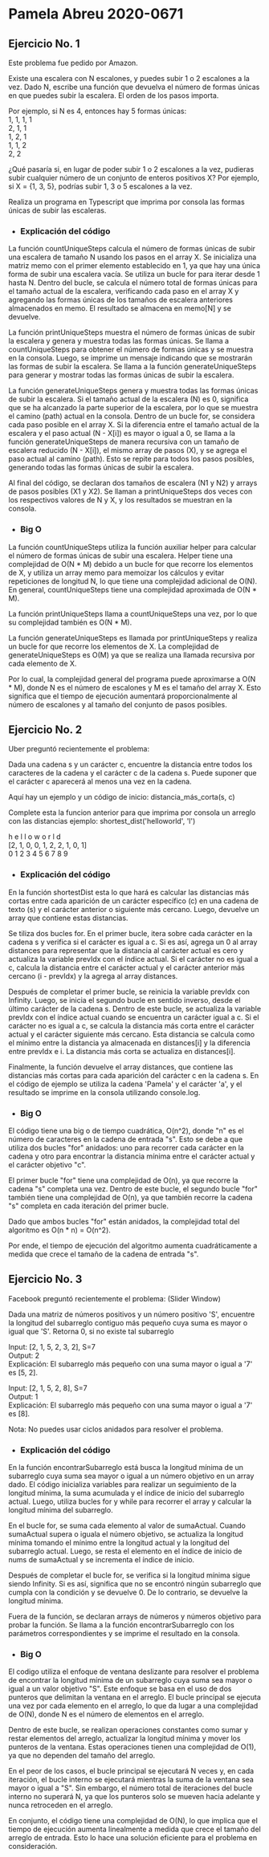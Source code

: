 # Pamela Abreu 2020-0671 

## Ejercicio No. 1

Este problema fue pedido por Amazon.

Existe una escalera con N escalones, y puedes subir 1 o 2 escalones a la vez. Dado N, escribe una función que devuelva el número de formas únicas en que puedes subir la escalera. El orden de los pasos importa.

Por ejemplo, si N es 4, entonces hay 5 formas únicas:                                                                                                                      
1, 1, 1, 1                                                                                                                                                                  
2, 1, 1                                                                                                                                                                    
1, 2, 1                                                                                                                                                                    
1, 1, 2                                                                                                                                                                    
2, 2

¿Qué pasaría si, en lugar de poder subir 1 o 2 escalones a la vez, pudieras subir cualquier número de un conjunto de enteros positivos X? Por ejemplo, si X = {1, 3, 5}, podrías subir 1, 3 o 5 escalones a la vez.

Realiza un programa en Typescript que imprima por consola las formas únicas de subir las escaleras.

- ### Explicación del código

La función countUniqueSteps calcula el número de formas únicas de subir una escalera de tamaño N usando los pasos en el array X. Se inicializa una matriz memo con el primer elemento establecido en 1, ya que hay una única forma de subir una escalera vacía. Se utiliza un bucle for para iterar desde 1 hasta N. Dentro del bucle, se calcula el número total de formas únicas para el tamaño actual de la escalera, verificando cada paso en el array X y agregando las formas únicas de los tamaños de escalera anteriores almacenados en memo. El resultado se almacena en memo[N] y se devuelve.

La función printUniqueSteps muestra el número de formas únicas de subir la escalera y genera y muestra todas las formas únicas. Se llama a countUniqueSteps para obtener el número de formas únicas y se muestra en la consola. Luego, se imprime un mensaje indicando que se mostrarán las formas de subir la escalera. Se llama a la función generateUniqueSteps para generar y mostrar todas las formas únicas de subir la escalera.

La función generateUniqueSteps genera y muestra todas las formas únicas de subir la escalera. Si el tamaño actual de la escalera (N) es 0, significa que se ha alcanzado la parte superior de la escalera, por lo que se muestra el camino (path) actual en la consola. Dentro de un bucle for, se considera cada paso posible en el array X. Si la diferencia entre el tamaño actual de la escalera y el paso actual (N - X[i]) es mayor o igual a 0, se llama a la función generateUniqueSteps de manera recursiva con un tamaño de escalera reducido (N - X[i]), el mismo array de pasos (X), y se agrega el paso actual al camino (path). Esto se repite para todos los pasos posibles, generando todas las formas únicas de subir la escalera.

Al final del código, se declaran dos tamaños de escalera (N1 y N2) y arrays de pasos posibles (X1 y X2). Se llaman a printUniqueSteps dos veces con los respectivos valores de N y X, y los resultados se muestran en la consola.

- ### Big O

La función countUniqueSteps utiliza la función auxiliar helper para calcular el número de formas únicas de subir una escalera. Helper tiene una complejidad de O(N * M) debido a un bucle for que recorre los elementos de X, y utiliza un array memo para memoizar los cálculos y evitar repeticiones de longitud N, lo que tiene una complejidad adicional de O(N). En general, countUniqueSteps tiene una complejidad aproximada de O(N * M).

La función printUniqueSteps llama a countUniqueSteps una vez, por lo que su complejidad también es O(N * M).

La función generateUniqueSteps es llamada por printUniqueSteps y realiza un bucle for que recorre los elementos de X. La complejidad de generateUniqueSteps es O(M) ya que se realiza una llamada recursiva por cada elemento de X.

Por lo cual, la complejidad general del programa puede aproximarse a O(N * M), donde N es el número de escalones y M es el tamaño del array X. Esto significa que el tiempo de ejecución aumentará proporcionalmente al número de escalones y al tamaño del conjunto de pasos posibles.

## Ejercicio No. 2

Uber preguntó recientemente el problema:

Dada una cadena s y un carácter c, encuentre la distancia entre todos los caracteres de la cadena y el carácter c de la cadena s. Puede suponer que el carácter c aparecerá al menos una vez en la cadena.

Aquí hay un ejemplo y un código de inicio:
distancia_más_corta(s, c)

Complete esta la funcion anterior para que imprima por consola un arreglo con las distancias ejemplo:
shortest_dist('helloworld', 'l')

h e l l o w o r l d                                                                                                                                                        
[2, 1, 0, 0, 1, 2, 2, 1, 0, 1]                                                                                                                                              
0 1 2 3 4 5 6 7 8 9

- ### Explicación del código

En la función shortestDist esta lo que hará es calcular las distancias más cortas entre cada aparición de un carácter específico (c) en una cadena de texto (s) y el carácter anterior o siguiente más cercano. Luego, devuelve un array que contiene estas distancias.

Se tiliza dos bucles for. En el primer bucle, itera sobre cada carácter en la cadena s y verifica si el carácter es igual a c. Si es así, agrega un 0 al array distances para representar que la distancia al carácter actual es cero y actualiza la variable prevIdx con el índice actual. Si el carácter no es igual a c, calcula la distancia entre el carácter actual y el carácter anterior más cercano (i - prevIdx) y la agrega al array distances.

Después de completar el primer bucle, se reinicia la variable prevIdx con Infinity. Luego, se inicia el segundo bucle en sentido inverso, desde el último carácter de la cadena s. Dentro de este bucle, se actualiza la variable prevIdx con el índice actual cuando se encuentra un carácter igual a c. Si el carácter no es igual a c, se calcula la distancia más corta entre el carácter actual y el carácter siguiente más cercano. Esta distancia se calcula como el mínimo entre la distancia ya almacenada en distances[i] y la diferencia entre prevIdx e i. La distancia más corta se actualiza en distances[i].

Finalmente, la función devuelve el array distances, que contiene las distancias más cortas para cada aparición del carácter c en la cadena s. En el código de ejemplo se utiliza la cadena 'Pamela' y el carácter 'a', y el resultado se imprime en la consola utilizando console.log.

- ### Big O

El código tiene una big o de tiempo cuadrática, O(n^2), donde "n" es el número de caracteres en la cadena de entrada "s". Esto se debe a que utiliza dos bucles "for" anidados: uno para recorrer cada carácter en la cadena y otro para encontrar la distancia mínima entre el carácter actual y el carácter objetivo "c".

El primer bucle "for" tiene una complejidad de O(n), ya que recorre la cadena "s" completa una vez. Dentro de este bucle, el segundo bucle "for" también tiene una complejidad de O(n), ya que también recorre la cadena "s" completa en cada iteración del primer bucle.

Dado que ambos bucles "for" están anidados, la complejidad total del algoritmo es O(n * n) = O(n^2).

Por ende, el tiempo de ejecución del algoritmo aumenta cuadráticamente a medida que crece el tamaño de la cadena de entrada "s".

## Ejercicio No. 3

Facebook preguntó recientemente el problema: (Slider Window)

Dada una matriz de números positivos y un número positivo 'S', encuentre la longitud del subarreglo contiguo más pequeño cuya suma es mayor o igual que 'S'. Retorna 0, si no existe tal subarreglo

Input: [2, 1, 5, 2, 3, 2], S=7                                                                      
Output: 2                                                                               
Explicación: El subarreglo más pequeño con una suma mayor o igual a '7' es [5, 2].

Input: [2, 1, 5, 2, 8], S=7                                                                         
Output: 1                                                                               
Explicación: El subarreglo más pequeño con una suma mayor o igual a '7' es [8].

Nota: No puedes usar ciclos anidados para resolver el problema.

- ### Explicación del código

En la función encontrarSubarreglo está busca la longitud mínima de un subarreglo cuya suma sea mayor o igual a un número objetivo en un array dado. El código inicializa variables para realizar un seguimiento de la longitud mínima, la suma acumulada y el índice de inicio del subarreglo actual. Luego, utiliza bucles for y while para recorrer el array y calcular la longitud mínima del subarreglo.

En el bucle for, se suma cada elemento al valor de sumaActual. Cuando sumaActual supera o iguala el número objetivo, se actualiza la longitud mínima tomando el mínimo entre la longitud actual y la longitud del subarreglo actual. Luego, se resta el elemento en el índice de inicio de nums de sumaActual y se incrementa el índice de inicio.

Después de completar el bucle for, se verifica si la longitud mínima sigue siendo Infinity. Si es así, significa que no se encontró ningún subarreglo que cumpla con la condición y se devuelve 0. De lo contrario, se devuelve la longitud mínima.

Fuera de la función, se declaran arrays de números y números objetivo para probar la función. Se llama a la función encontrarSubarreglo con los parámetros correspondientes y se imprime el resultado en la consola.

- ### Big O

El codigo utiliza el enfoque de ventana deslizante para resolver el problema de encontrar la longitud mínima de un subarreglo cuya suma sea mayor o igual a un valor objetivo "S". Este enfoque se basa en el uso de dos punteros que delimitan la ventana en el arreglo. El bucle principal se ejecuta una vez por cada elemento en el arreglo, lo que da lugar a una complejidad de O(N), donde N es el número de elementos en el arreglo.

Dentro de este bucle, se realizan operaciones constantes como sumar y restar elementos del arreglo, actualizar la longitud mínima y mover los punteros de la ventana. Estas operaciones tienen una complejidad de O(1), ya que no dependen del tamaño del arreglo.

En el peor de los casos, el bucle principal se ejecutará N veces y, en cada iteración, el bucle interno se ejecutará mientras la suma de la ventana sea mayor o igual a "S". Sin embargo, el número total de iteraciones del bucle interno no superará N, ya que los punteros solo se mueven hacia adelante y nunca retroceden en el arreglo.

En conjunto, el código tiene una complejidad de O(N), lo que implica que el tiempo de ejecución aumenta linealmente a medida que crece el tamaño del arreglo de entrada. Esto lo hace una solución eficiente para el problema en consideración.
